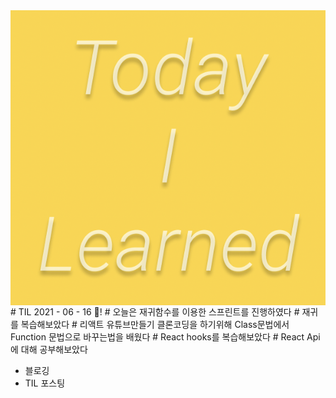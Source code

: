 <img src="TILimage.png" align="center" />
# TIL 2021 - 06 - 16 📖!
# 오늘은 재귀함수를 이용한 스프린트를 진행하였다
# 재귀를 복습해보았다
# 리액트 유튜브만들기 클론코딩을 하기위해 Class문법에서 Function 문법으로 바꾸는법을 배웠다
# React hooks를 복습해보았다
# React Api에 대해 공부해보았다

- 블로깅
- TIL 포스팅
